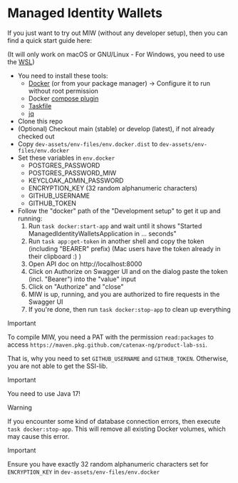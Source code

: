 # Managed Identity Wallets

If you just want to try out MIW (without any developer setup), then you can find a quick start guide here:

(It will only work on macOS or GNU/Linux - For Windows,
you need to use the [WSL](https://learn.microsoft.com/de-de/windows/wsl/install))

- You need to install these tools:
    - [Docker](https://docs.docker.com/desktop/) (or from your package manager)
      -> Configure it to run without root permission
    - Docker [compose plugin](https://docs.docker.com/compose/)
    - [Taskfile](https://taskfile.dev)
    - [jq](https://jqlang.github.io/jq/)
- Clone this repo
- (Optional) Checkout main (stable) or develop (latest), if not already checked out
- Copy `dev-assets/env-files/env.docker.dist` to `dev-assets/env-files/env.docker`
- Set these variables in `env.docker`
    - POSTGRES_PASSWORD
    - POSTGRES_PASSWORD_MIW
    - KEYCLOAK_ADMIN_PASSWORD
    - ENCRYPTION_KEY (32 random alphanumeric characters)
    - GITHUB_USERNAME
    - GITHUB_TOKEN
- Follow the "docker" path of the "Development setup" to get it up and running:
    1. Run `task docker:start-app` and wait until it shows "Started ManagedIdentityWalletsApplication in ... seconds"
    2. Run `task app:get-token` in another shell and copy the token (including "BEARER" prefix) (Mac users have the token already in their clipboard :) )
    3. Open API doc on http://localhost:8000
    4. Click on Authorize on Swagger UI and on the dialog paste the token (incl. "Bearer") into the "value" input
    5. Click on "Authorize" and "close"
    6. MIW is up, running, and you are authorized to fire requests in the Swagger UI
    7. If you're done, then run `task docker:stop-app` to clean up everything

> [!IMPORTANT]  
> To compile MIW,
> you need a PAT with the permission `read:packages` to 
> access `https://maven.pkg.github.com/catenax-ng/product-lab-ssi`.
> 
> That is, why you need to set `GITHUB_USERNAME` and `GITHUB_TOKEN`. Otherwise, you are not able to get the SSI-lib.

> [!IMPORTANT]  
> You need to use Java 17!

> [!WARNING]
> If you encounter some kind of database connection errors, then execute `task docker:stop-app`.
> This will remove all existing Docker volumes, which may cause this error.

> [!IMPORTANT]
> Ensure you have exactly 32 random alphanumeric characters set 
> for `ENCRYPTION_KEY` in `dev-assets/env-files/env.docker`
